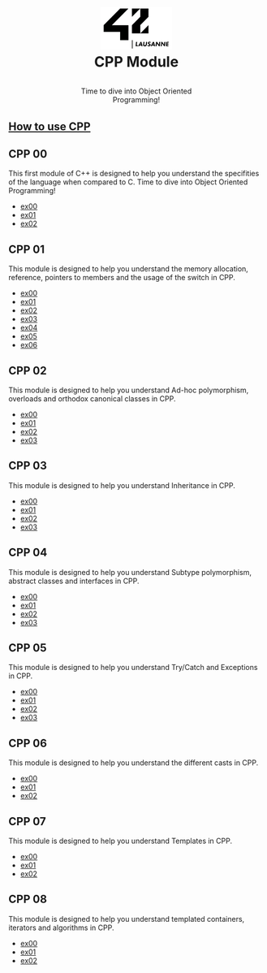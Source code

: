 <h1 align="center">
    <img alt="42Lausanne" title="42Lausanne" src="https://github.com/MarJC5/42/blob/main/42_logo.svg" width="140"> </br>
    CPP Module
    <h4 align="center" style="width: 50%; margin: 2rem auto; font-weight: normal;"> 
    Time to dive into Object Oriented Programming!
    </h4>
</h1>

## [How to use CPP](./CPP_Module.wiki/Home.md)

## CPP 00

This first module of C++ is designed to help you understand the specifities of the language when compared to C. Time to dive into Object Oriented Programming!

- [ex00](./CPP_00/ex00/)
- [ex01](./CPP_00/ex01/)
- [ex02](./CPP_00/ex02/)

## CPP 01

This module is designed to help you understand the memory allocation, reference, pointers to members and the usage of the switch in CPP.

- [ex00](./CPP_01/ex00/)
- [ex01](./CPP_01/ex01/)
- [ex02](./CPP_01/ex02/)
- [ex03](./CPP_01/ex03/)
- [ex04](./CPP_01/ex04/)
- [ex05](./CPP_01/ex05/)
- [ex06](./CPP_01/ex06/)

## CPP 02

This module is designed to help you understand Ad-hoc polymorphism, overloads and orthodox canonical classes in CPP.

- [ex00](./CPP_02/ex00/)
- [ex01](./CPP_02/ex01/)
- [ex02](./CPP_02/ex02/)
- [ex03](./CPP_02/ex03/)

## CPP 03

This module is designed to help you understand Inheritance in CPP.

- [ex00](./CPP_03/ex00/)
- [ex01](./CPP_03/ex01/)
- [ex02](./CPP_03/ex02/)
- [ex03](./CPP_03/ex03/)

## CPP 04

This module is designed to help you understand Subtype polymorphism, abstract classes and interfaces in CPP.

- [ex00](./CPP_04/ex00/)
- [ex01](./CPP_04/ex01/)
- [ex02](./CPP_04/ex02/)
- [ex03](./CPP_04/ex03/)

## CPP 05

This module is designed to help you understand Try/Catch and Exceptions in CPP.

- [ex00](./CPP_05/ex00/)
- [ex01](./CPP_05/ex01/)
- [ex02](./CPP_05/ex02/)
- [ex03](./CPP_05/ex03/)

## CPP 06

This module is designed to help you understand the different casts in CPP.

- [ex00](./CPP_06/ex00/)
- [ex01](./CPP_06/ex01/)
- [ex02](./CPP_06/ex02/)

## CPP 07

This module is designed to help you understand Templates in CPP.

- [ex00](./CPP_07/ex00/)
- [ex01](./CPP_07/ex01/)
- [ex02](./CPP_07/ex02/)

## CPP 08

This module is designed to help you understand templated containers, iterators and algorithms in CPP.

- [ex00](./CPP_08/ex00/)
- [ex01](./CPP_08/ex01/)
- [ex02](./CPP_08/ex02/)
